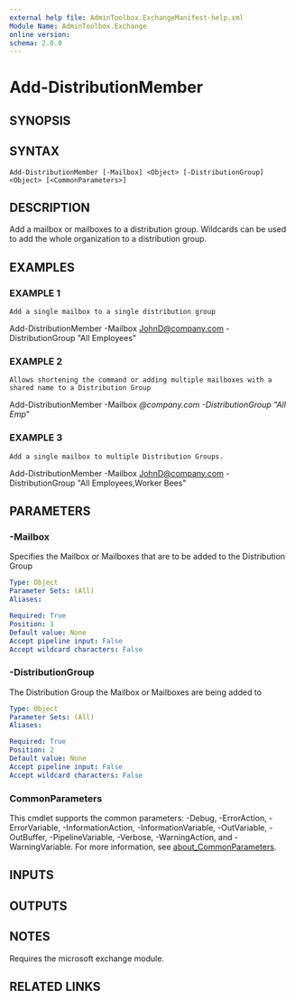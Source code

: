 ```yaml
---
external help file: AdminToolbox.ExchangeManifest-help.xml
Module Name: AdminToolbox.Exchange
online version:
schema: 2.0.0
---
```


# Add-DistributionMember

## SYNOPSIS

## SYNTAX

```
Add-DistributionMember [-Mailbox] <Object> [-DistributionGroup] <Object> [<CommonParameters>]
```

## DESCRIPTION
Add a mailbox or mailboxes to a distribution group.
Wildcards can be used to add the whole organization to a distribution group.

## EXAMPLES

### EXAMPLE 1
```
Add a single mailbox to a single distribution group
```

Add-DistributionMember -Mailbox JohnD@company.com -DistributionGroup "All Employees"

### EXAMPLE 2
```
Allows shortening the command or adding multiple mailboxes with a shared name to a Distribution Group
```

Add-DistributionMember -Mailbox *@company.com -DistributionGroup "All Emp*"

### EXAMPLE 3
```
Add a single mailbox to multiple Distribution Groups.
```

Add-DistributionMember -Mailbox JohnD@company.com -DistributionGroup "All Employees,Worker Bees"

## PARAMETERS

### -Mailbox
Specifies the Mailbox or Mailboxes that are to be added to the Distribution Group

```yaml
Type: Object
Parameter Sets: (All)
Aliases:

Required: True
Position: 1
Default value: None
Accept pipeline input: False
Accept wildcard characters: False
```

### -DistributionGroup
The Distribution Group the Mailbox or Mailboxes are being added to

```yaml
Type: Object
Parameter Sets: (All)
Aliases:

Required: True
Position: 2
Default value: None
Accept pipeline input: False
Accept wildcard characters: False
```

### CommonParameters
This cmdlet supports the common parameters: -Debug, -ErrorAction, -ErrorVariable, -InformationAction, -InformationVariable, -OutVariable, -OutBuffer, -PipelineVariable, -Verbose, -WarningAction, and -WarningVariable. For more information, see [about_CommonParameters](http://go.microsoft.com/fwlink/?LinkID=113216).

## INPUTS

## OUTPUTS

## NOTES
Requires the microsoft exchange module.

## RELATED LINKS
